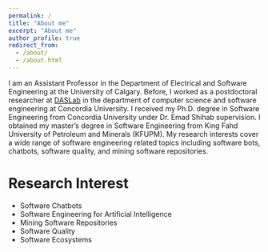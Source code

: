 ```yaml
---
permalink: /
title: "About me"
excerpt: "About me"
author_profile: true
redirect_from: 
  - /about/
  - /about.html
---
```


I am an Assistant Professor in the Department of Electrical and Software Engineering at the University of Calgary. Before, I worked as a postdoctoral researcher at [DASLab](https://das.encs.concordia.ca/) in the department of computer science and software engineering at Concordia University. I received my Ph.D. degree in Software Engineering from Concordia University under Dr. Emad Shihab supervision. I obtained my master’s degree in Software Engineering from King Fahd University of Petroleum and Minerals (KFUPM). My research interests cover a wide range of software engineering related topics including software bots, chatbots, software quality, and mining software repositories.


Research Interest
======
- Software Chatbots
- Software Engineering for Artificial Intelligence 
- Mining Software Repositories
- Software Quality 
- Software Ecosystems 
